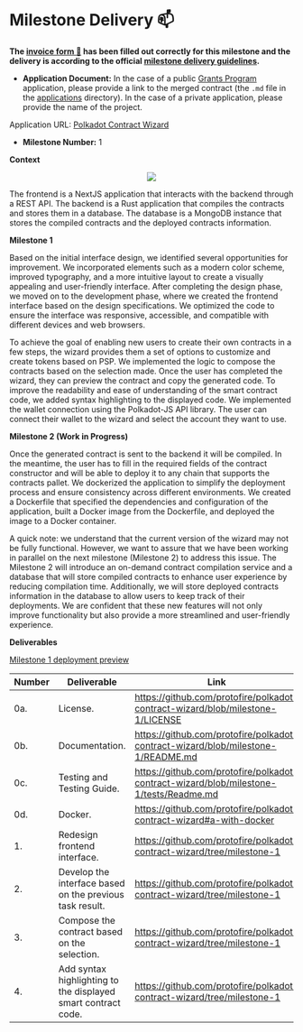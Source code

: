 # Milestone Delivery :mailbox:

**The [invoice form :pencil:](https://docs.google.com/forms/d/e/1FAIpQLSfmNYaoCgrxyhzgoKQ0ynQvnNRoTmgApz9NrMp-hd8mhIiO0A/viewform) has been filled out correctly for this milestone and the delivery is according to the official [milestone delivery guidelines](https://github.com/w3f/Grants-Program/blob/master/docs/Support%20Docs/milestone-deliverables-guidelines.md).**

- **Application Document:** In the case of a public [Grants Program](https://github.com/w3f/Grants-Program) application, please provide a link to the merged contract (the `.md` file in the [applications](https://github.com/w3f/Grants-Program/tree/master/applications) directory). In the case of a private application, please provide the name of the project.

Application URL: [Polkadot Contract Wizard](https://github.com/w3f/Grants-Program/blob/master/applications/polkadot-contract-wizard.md)

- **Milestone Number:** 1

**Context**

<p align="center">
  <img src="https://polkadot-contract-wizard-proto-polkadot.vercel.app/assets/architecture.png" />
</p>

The frontend is a NextJS application that interacts with the backend through a REST API. The backend is a Rust application that compiles the contracts and stores them in a database. The database is a MongoDB instance that stores the compiled contracts and the deployed contracts information.

**Milestone 1**

Based on the initial interface design, we identified several opportunities for improvement. We incorporated elements such as a modern color scheme, improved typography, and a more intuitive layout to create a visually appealing and user-friendly interface. After completing the design phase, we moved on to the development phase, where we created the frontend interface based on the design specifications. We optimized the code to ensure the interface was responsive, accessible, and compatible with different devices and web browsers.

To achieve the goal of enabling new users to create their own contracts in a few steps, the wizard provides them a set of options to customize and create tokens based on PSP. We implemented the logic to compose the contracts based on the selection made. Once the user has completed the wizard, they can preview the contract and copy the generated code. To improve the readability and ease of understanding of the smart contract code, we added syntax highlighting to the displayed code.
We implemented the wallet connection using the Polkadot-JS API library. The user can connect their wallet to the wizard and select the account they want to use.

**Milestone 2 (Work in Progress)**

Once the generated contract is sent to the backend it will be compiled. In the meantime, the user has to fill in the required fields of the contract constructor and will be able to deploy it to any chain that supports the contracts pallet.
We dockerized the application to simplify the deployment process and ensure consistency across different environments. We created a Dockerfile that specified the dependencies and configuration of the application, built a Docker image from the Dockerfile, and deployed the image to a Docker container.

A quick note: we understand that the current version of the wizard may not be fully functional. However, we want to assure that we have been working in parallel on the next milestone (Milestone 2) to address this issue. The Milestone 2 will introduce an on-demand contract compilation service and a database that will store compiled contracts to enhance user experience by reducing compilation time. Additionally, we will store deployed contracts information in the database to allow users to keep track of their deployments. We are confident that these new features will not only improve functionality but also provide a more streamlined and user-friendly experience.

**Deliverables**

[Milestone 1 deployment preview](https://polkadot-contract-wizard-fbukarssr-proto-polkadot.vercel.app/)

| Number | Deliverable                                                   | Link | Notes |
| ------ | ------------------------------------------------------------- | ---- | ----- |
| 0a.    | License.                                                      | https://github.com/protofire/polkadot-contract-wizard/blob/milestone-1/LICENSE  | ...   |
| 0b.    | Documentation.                                                | https://github.com/protofire/polkadot-contract-wizard/blob/milestone-1/README.md  | ...   |
| 0c.    | Testing and Testing Guide.                                    | https://github.com/protofire/polkadot-contract-wizard/blob/milestone-1/tests/Readme.md  | ...   |
| 0d.    | Docker.                                                       | https://github.com/protofire/polkadot-contract-wizard#a-with-docker  | ...   |
| 1.     | Redesign frontend interface.                                  | https://github.com/protofire/polkadot-contract-wizard/tree/milestone-1  | ...   |
| 2.     | Develop the interface based on the previous task result.      | https://github.com/protofire/polkadot-contract-wizard/tree/milestone-1  | ...   |
| 3.     | Compose the contract based on the selection.                  | https://github.com/protofire/polkadot-contract-wizard/tree/milestone-1  | ...   |
| 4.     | Add syntax highlighting to the displayed smart contract code. | https://github.com/protofire/polkadot-contract-wizard/tree/milestone-1  | ...   |

